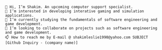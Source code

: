     👋 Hi, I’m Shakim. An upcoming computer support specialist.
    👀 I’m interested in developing interative gaming and simulation applications.
    🌱 I’m currently studying the fundamentals of software engineering and game development.
    💞️ I’m looking to collaborate on projects such as software engineering and game development.
    📫 How to reach me by E-mail @ shakimleslie1990@yahoo.com SUBJECT [Github Inquiry - (company name)]



<!---
shakimleslie1990/shakimleslie1990 is a ✨ special ✨ repository because its `README.md` (this file) appears on your GitHub profile.
You can click the Preview link to take a look at your changes.
--->
